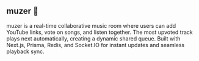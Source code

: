 ## muzer 🎵

muzer is a real-time collaborative music room where users can add YouTube links, vote on songs, and listen together. The most upvoted track plays next automatically, creating a dynamic shared queue. Built with Next.js, Prisma, Redis, and Socket.IO for instant updates and seamless playback sync.
